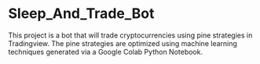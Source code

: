 # Sleep_And_Trade_Bot
This project is a bot that will trade cryptocurrencies using pine strategies in Tradingview. The pine strategies are optimized using machine learning techniques generated via a Google Colab Python Notebook.
